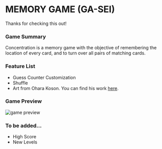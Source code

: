 # MEMORY GAME (GA-SEI)
Thanks for checking this out!

### Game Summary
Concentration is a memory game with the objective of remembering the location of every card, and to turn over all pairs of matching cards.

### Feature List
* Guess Counter Customization
* Shuffle
* Art from Ohara Koson. You can find his work [here](https://www.rawpixel.com/board/431491/ohara-koson-free-public-domain-vintage-flowers-and-animals-prints).


### Game Preview
![game preview](https://i.ibb.co/ZMRrms8/image-2023-07-14-102317755.png)


### To be added...
* High Score
* New Levels